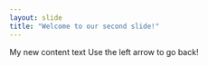 ```yaml
---
layout: slide
title: "Welcome to our second slide!"
---
```

My new content text
Use the left arrow to go back!

